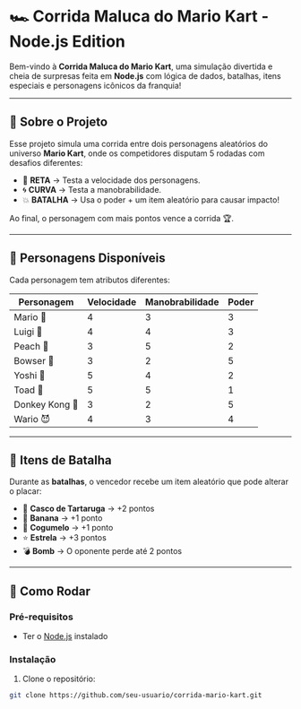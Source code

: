 # 🏎️ Corrida Maluca do Mario Kart - Node.js Edition

Bem-vindo à **Corrida Maluca do Mario Kart**, uma simulação divertida e cheia de surpresas feita em **Node.js** com lógica de dados, batalhas, itens especiais e personagens icônicos da franquia!

---

## 🧠 Sobre o Projeto

Esse projeto simula uma corrida entre dois personagens aleatórios do universo **Mario Kart**, onde os competidores disputam 5 rodadas com desafios diferentes:

- 🚀 **RETA** → Testa a velocidade dos personagens.
- 🌀 **CURVA** → Testa a manobrabilidade.
- 💥 **BATALHA** → Usa o poder + um item aleatório para causar impacto!

Ao final, o personagem com mais pontos vence a corrida 🏆.

---

## 👾 Personagens Disponíveis

Cada personagem tem atributos diferentes:

| Personagem         | Velocidade | Manobrabilidade | Poder |
|--------------------|------------|------------------|--------|
| Mario 🍄            | 4          | 3                | 3      |
| Luigi 🧢            | 4          | 4                | 3      |
| Peach 👑           | 3          | 5                | 2      |
| Bowser 🐢          | 3          | 2                | 5      |
| Yoshi 🦖           | 5          | 4                | 2      |
| Toad 🍄            | 5          | 5                | 1      |
| Donkey Kong 🦍     | 3          | 2                | 5      |
| Wario 😈          | 4          | 3                | 4      |

---

## 🎁 Itens de Batalha

Durante as **batalhas**, o vencedor recebe um item aleatório que pode alterar o placar:

- 🐢 **Casco de Tartaruga** → +2 pontos
- 🍌 **Banana** → +1 ponto
- 🍄 **Cogumelo** → +1 ponto
- ⭐ **Estrela** → +3 pontos
- 💣 **Bomb** → O oponente perde até 2 pontos

---

## 🚀 Como Rodar

### Pré-requisitos

- Ter o [Node.js](https://nodejs.org/) instalado

### Instalação

1. Clone o repositório:

```bash
git clone https://github.com/seu-usuario/corrida-mario-kart.git
